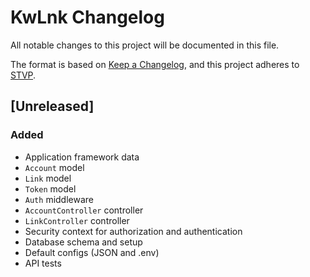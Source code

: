# KwLnk Changelog

All notable changes to this project will be documented in this file.

The format is based on [Keep a Changelog](https://keepachangelog.com/en/1.1.0/),
and this project adheres to [STVP](https://mia.kiwi/projects/stvp).

## [Unreleased]

### Added

- Application framework data
- `Account` model
- `Link` model
- `Token` model
- `Auth` middleware
- `AccountController` controller
- `LinkController` controller
- Security context for authorization and authentication
- Database schema and setup
- Default configs (JSON and .env)
- API tests
